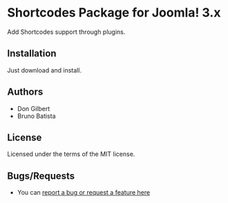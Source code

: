 Shortcodes Package for Joomla! 3.x
==================================

Add Shortcodes support through plugins.

## Installation

Just download and install.

## Authors

* Don Gilbert
* Bruno Batista

## License

Licensed under the terms of the MIT license.

## Bugs/Requests

* You can [report a bug or request a feature here](http://github.com/joomlapro/pkg_jobs/issues)